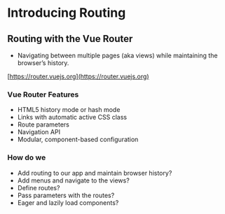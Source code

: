 # Introducing Routing

## Routing with the Vue Router

- Navigating between multiple pages (aka views) while maintaining the browser’s history.

[https://router.vuejs.org](https://router.vuejs.org)

### Vue Router Features

- HTML5 history mode or hash mode
- Links with automatic active CSS class
- Route parameters
- Navigation API
- Modular, component-based configuration

### How do we

- Add routing to our app and maintain browser history?
- Add menus and navigate to the views?
- Define routes?
- Pass parameters with the routes?
- Eager and lazily load components?